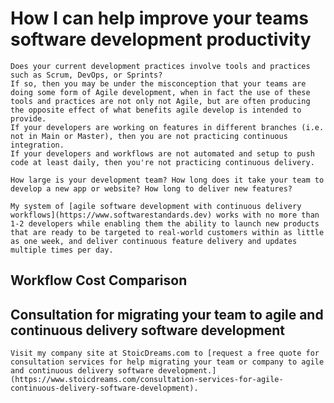 # How I can help improve your teams software development productivity

````sideimage "right" "https://cdn.myfi.ws/v/Vecteezy/frequently-asked-questions-customer-help-how-to-user.svg"
Does your current development practices involve tools and practices such as Scrum, DevOps, or Sprints?
If so, then you may be under the misconception that your teams are doing some form of Agile development, when in fact the use of these tools and practices are not only not Agile, but are often producing the opposite effect of what benefits agile develop is intended to provide.
If your developers are working on features in different branches (i.e. not in Main or Master), then you are not practicing continuous integration.
If your developers and workflows are not automated and setup to push code at least daily, then you're not practicing continuous delivery.
````

````sideimage "left" "https://cdn.myfi.ws/v/Vecteezy/concept-illustration-of-people-frequently-asked-questions.svg"
How large is your development team? How long does it take your team to develop a new app or website? How long to deliver new features?

My system of [agile software development with continuous delivery workflows](https://www.softwarestandards.dev) works with no more than 1-2 developers while enabling them the ability to launch new products that are ready to be targeted to real-world customers within as little as one week, and deliver continuous feature delivery and updates multiple times per day.
````

## Workflow Cost Comparison

<StaticVsAgileComparisonTable />

## Consultation for migrating your team to agile and continuous delivery software development

````sideimage "left" "https://cdn.myfi.ws/v/Vecteezy/company-employees-planning-task-and-brainstorming-flat.svg"
Visit my company site at StoicDreams.com to [request a free quote for consultation services for help migrating your team or company to agile and continuous delivery software development.](https://www.stoicdreams.com/consultation-services-for-agile-continuous-delivery-software-development).
````
